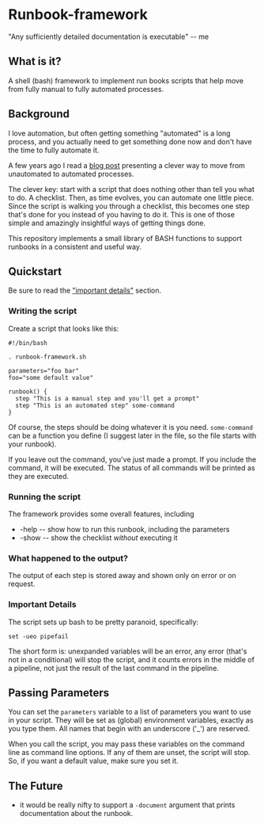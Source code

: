 # Runbook-framework

"Any sufficiently detailed documentation is executable"
-- me

## What is it?

A shell (bash) framework to implement run books scripts that help move from fully manual to fully
automated processes.

## Background

I love automation, but often getting something "automated" is a long process, and you actually need
to get something done now and don't have the time to fully automate it.

A few years ago I read
a [blog post](https://blog.danslimmon.com/2019/07/15/do-nothing-scripting-the-key-to-gradual-automation/)
presenting a clever way to move from unautomated to automated processes.

The clever key:  start with a script that does nothing other than tell you what to do. A checklist.
Then, as time evolves, you can automate one little piece. Since the script is walking you through a
checklist, this becomes one step that's done for you instead of you having to do it. This is one of
those simple and amazingly insightful ways of getting things done.

This repository implements a small library of BASH functions to support runbooks in a consistent and
useful way.

## Quickstart

Be sure to read the ["important details"](#important-details) section.


### Writing the script
Create a script that looks like this:

```shell
#!/bin/bash

. runbook-framework.sh

parameters="foo bar"
foo="some default value"

runbook() {
  step "This is a manual step and you'll get a prompt"
  step "This is an automated step" some-command
}
```

Of course, the steps should be doing whatever it is you need.  `some-command` can be a function you
define (I suggest later in the file, so the file starts with your runbook).

If you leave out the command, you've just made a prompt. If you include the command, it will be
executed. The status of all commands will be printed as they are executed.

### Running the script

The framework provides some overall features, including

* -help -- show how to run this runbook, including the parameters
* -show -- show the checklist *without* executing it

### What happened to the output?

The output of each step is stored away and shown only on error or on request.

### Important Details

The script sets up bash to be pretty paranoid, specifically:

```shell
set -ueo pipefail
```

The short form is:  unexpanded variables will be an error, any error (that's not in a conditional)
will stop the script, and it counts errors in the middle of a pipeline, not just the result of the
last command in the pipeline.


## Passing Parameters

You can set the `parameters` variable to a list of parameters you want to use in your script. They
will be set as (global) environment variables, exactly as you type them. All names that begin with
an underscore ('_') are reserved.

When you call the script, you may pass these variables on the command line as command line options.
If any of them are unset, the script will stop. So, if you want a default value, make sure you set
it.

## The Future

* it would be really nifty to support a `-document` argument that prints documentation about the
  runbook.
